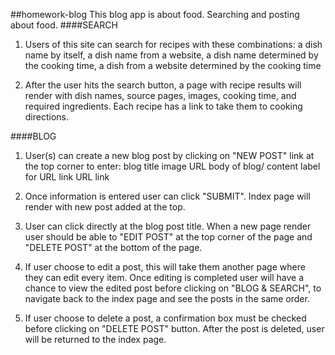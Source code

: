 ##homework-blog
This blog app is about food. Searching and posting about food.
####SEARCH
1. Users of this site can search for recipes with these combinations:
	 a dish name by itself, 
	 a dish name from a website,
	 a dish name determined by the cooking time,
	 a dish from a website determined by the cooking time

2. After the user hits the search button, a page with recipe results will render with dish names, source pages, images, cooking time, and required ingredients. Each recipe has a link to take them to cooking directions.

####BLOG
1. User(s) can create a new blog post by clicking on "NEW POST" link at the top corner to enter:
	blog title
	image URL
	body of blog/ content
	label for URL link
	URL link

2. Once information is entered user can click "SUBMIT". Index page will render with new post added at the top.

3. User can click directly at the blog post title. When a new page render user should be able to "EDIT POST" at the top corner of the page and "DELETE POST" at the bottom of the page.

4. If user choose to edit a post, this will take them another page where they can edit every item. Once editing is completed user will have a chance to view the edited post before clicking on "BLOG & SEARCH", to navigate back to the index page and see the posts in the same order.

5. If user choose to delete a post, a confirmation box must be checked before clicking on "DELETE POST" button. After the post is deleted, user will be returned to the index page.